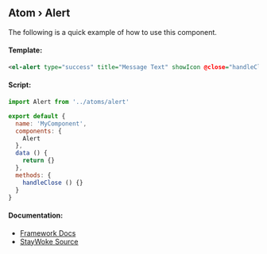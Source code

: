 Atom › Alert
---

The following is a quick example of how to use this component.

#### Template:

```xml
<el-alert type="success" title="Message Text" showIcon @close="handleClose"></el-alert>
```

#### Script:
```js
import Alert from '../atoms/alert'

export default {
  name: 'MyComponent',
  components: {
    Alert
  },
  data () {
    return {}
  },
  methods: {
    handleClose () {}
  }
}
```

#### Documentation:

* [Framework Docs](http://element.eleme.io/#/en-US/component/alert)
* [StayWoke Source](https://github.com/staywoke/ui-toolkit/tree/master/src/components/atoms/alert)
